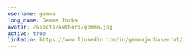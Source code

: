 ```yaml
---
username: gemma
long_name: Gemma Jorba
avatar: /assets/authors/gemma.jpg
active: true
linkedin: https://www.linkedin.com/in/gemmajorbaserrat/
---
```

